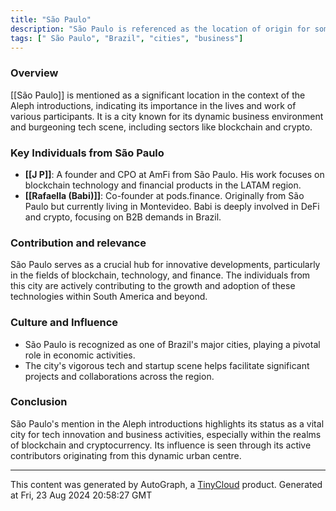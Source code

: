 ```yaml
---
title: "São Paulo"
description: "São Paulo is referenced as the location of origin for some participants of the Aleph introductions. It is highlighted as an important city for business and development in various sectors including blockchain and crypto."
tags: [" São Paulo", "Brazil", "cities", "business"]
---
```


### Overview
[[São Paulo]] is mentioned as a significant location in the context of the Aleph introductions, indicating its importance in the lives and work of various participants. It is a city known for its dynamic business environment and burgeoning tech scene, including sectors like blockchain and crypto.

### Key Individuals from São Paulo
- **[[J P]]**: A founder and CPO at AmFi from São Paulo. His work focuses on blockchain technology and financial products in the LATAM region. 
- **[[Rafaella (Babi)]]**: Co-founder at pods.finance. Originally from São Paulo but currently living in Montevideo. Babi is deeply involved in DeFi and crypto, focusing on B2B demands in Brazil.

### Contribution and relevance
São Paulo serves as a crucial hub for innovative developments, particularly in the fields of blockchain, technology, and finance. The individuals from this city are actively contributing to the growth and adoption of these technologies within South America and beyond.

### Culture and Influence
- São Paulo is recognized as one of Brazil's major cities, playing a pivotal role in economic activities.
- The city's vigorous tech and startup scene helps facilitate significant projects and collaborations across the region.

### Conclusion
São Paulo's mention in the Aleph introductions highlights its status as a vital city for tech innovation and business activities, especially within the realms of blockchain and cryptocurrency. Its influence is seen through its active contributors originating from this dynamic urban centre.

---
This content was generated by AutoGraph, a [TinyCloud](https://tinycloud.xyz/) product.
Generated at Fri, 23 Aug 2024 20:58:27 GMT